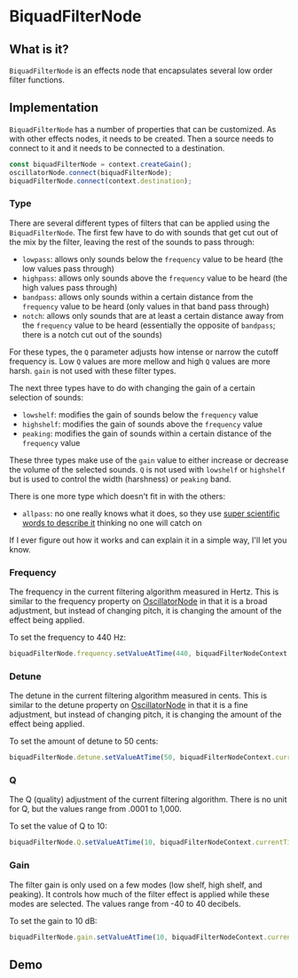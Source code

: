 # BiquadFilterNode

## What is it?

`BiquadFilterNode` is an effects node that encapsulates several low order filter functions.

## Implementation

`BiquadFilterNode` has a number of properties that can be customized.  As with other effects nodes, it needs to be created.  Then a source needs to connect to it and it needs to be connected to a destination.

```javascript
const biquadFilterNode = context.createGain();
oscillatorNode.connect(biquadFilterNode);
biquadFilterNode.connect(context.destination);
```

### Type

There are several different types of filters that can be applied using the `BiquadFilterNode`.  The first few have to do with sounds that get cut out of the mix by the filter, leaving the rest of the sounds to pass through:

- `lowpass`: allows only sounds below the `frequency` value to be heard (the low values pass through)
- `highpass`: allows only sounds above the `frequency` value to be heard (the high values pass through)
- `bandpass`: allows only sounds within a certain distance from the `frequency` value to be heard (only values in that band pass through)
- `notch`: allows only sounds that are at least a certain distance away from the `frequency` value to be heard (essentially the opposite of `bandpass`; there is a notch cut out of the sounds)

For these types, the `Q` parameter adjusts how intense or narrow the cutoff frequency is.  Low `Q` values are more mellow and high `Q` values are more harsh.  `gain` is not used with these filter types.

The next three types have to do with changing the gain of a certain selection of sounds:

- `lowshelf`: modifies the gain of sounds below the `frequency` value
- `highshelf`: modifies the gain of sounds above the `frequency` value
- `peaking`: modifies the gain of sounds within a certain distance of the `frequency` value

These three types make use of the `gain` value to either increase or decrease the volume of the selected sounds.  `Q` is not used with `lowshelf` or `highshelf` but is used to control the width (harshness) or `peaking` band.

There is one more type which doesn't fit in with the others:

- `allpass`: no one really knows what it does, so they use [super scientific words to describe it](http://en.wikipedia.org/wiki/All-pass_filter) thinking no one will catch on

If I ever figure out how it works and can explain it in a simple way, I'll let you know.

### Frequency

The frequency in the current filtering algorithm measured in Hertz.  This is similar to the frequency property on [OscillatorNode](oscillator-node) in that it is a broad adjustment, but instead of changing pitch, it is changing the amount of the effect being applied.

To set the frequency to 440 Hz:

```javascript
biquadFilterNode.frequency.setValueAtTime(440, biquadFilterNodeContext.currentTime);
```

### Detune

The detune in the current filtering algorithm measured in cents.  This is similar to the detune property on [OscillatorNode](oscillator-node) in that it is a fine adjustment, but instead of changing pitch, it is changing the amount of the effect being applied.

To set the amount of detune to 50 cents:

```javascript
biquadFilterNode.detune.setValueAtTime(50, biquadFilterNodeContext.currentTime);
```

### Q

The Q (quality) adjustment of the current filtering algorithm.  There is no unit for Q, but the values range from .0001 to 1,000.

To set the value of Q to 10:

```javascript
biquadFilterNode.Q.setValueAtTime(10, biquadFilterNodeContext.currentTime);
```

### Gain

The filter gain is only used on a few modes (low shelf, high shelf, and peaking).  It controls how much of the filter effect is applied while these modes are selected.  The values range from -40 to 40 decibels.

To set the gain to 10 dB:

```javascript
biquadFilterNode.gain.setValueAtTime(10, biquadFilterNodeContext.currentTime);
```

## Demo

<demo-snippet>
    <template>
        <button class="int-button" onclick="startAudio()">Start</button>
        <button class="int-button" onclick="endAudio()">Stop</button>
        <div>
            <button onclick="changeTo('lowpass')">Lowpass</button>
            <button onclick="changeTo('highpass')">Highpass</button>
            <button onclick="changeTo('bandpass')">Bandpass</button>
            <button onclick="changeTo('lowshelf')">Lowshelf</button>
            <button onclick="changeTo('highshelf')">Highshelf</button>
            <button onclick="changeTo('peaking')">Peaking</button>
            <button onclick="changeTo('notch')">Notch</button>
            <button onclick="changeTo('allpass')">Allpass</button>
        </div>
        <div>
            Frequency: <input type="range" min="33" max="145" value="84" oninput="changeFrequency(value)">
        </div>
        <div>
            Detune: <input type="range" min="-100" max="100" value="0" oninput="changeDetune(value)">
        </div>
        <div>
            Q (quality): <input type="range" min="-40" max="30" value="0" oninput="changeQ(value)">
        </div>
        <div>
            Gain: <input type="range" min="-40" max="40" value="0" oninput="changeGain(value)">
        </div>
        <script>
            const biquadFilterNodeContext = new AudioContext();
            let audioBufferSourceNode;
            const biquadFilterNode = biquadFilterNodeContext.createBiquadFilter();
            const startAudio = function() {
                // allow the user to play sound
                biquadFilterNodeContext.resume();
                if(audioBufferSourceNode) audioBufferSourceNode.stop();
                // create an audio buffer source node
                audioBufferSourceNode = biquadFilterNodeContext.createBufferSource();
                // fill the buffer with white noise (random values between -1.0 and 1.0)
                arrayBuffer = biquadFilterNodeContext.createBuffer(2, biquadFilterNodeContext.sampleRate * 3, biquadFilterNodeContext.sampleRate);
                for (let channel = 0; channel < arrayBuffer.numberOfChannels; channel++) {
                    let nowBuffering = arrayBuffer.getChannelData(channel);
                    for (let i = 0; i < arrayBuffer.length; i++) {
                        nowBuffering[i] = Math.random() * 2 - 1;
                    }
                }
                audioBufferSourceNode.buffer = arrayBuffer;
                audioBufferSourceNode.loop = true;
                // connect the audio buffer source node to the gain node
                audioBufferSourceNode.connect(biquadFilterNode);
                // connect the gain node to the destination
                biquadFilterNode.connect(biquadFilterNodeContext.destination);
                // start the oscillator
                audioBufferSourceNode.start();
            }
            const endAudio = function() {
                audioBufferSourceNode.stop();
            }
            const changeTo = function(type) {
                biquadFilterNode.type = type;
            }
            const changeFrequency = (frequency) => {
                biquadFilterNode.frequency.setValueAtTime(Math.pow(2, frequency / 10), biquadFilterNodeContext.currentTime);
            }
            const changeDetune = (detune) => {
                biquadFilterNode.detune.setValueAtTime(detune, biquadFilterNodeContext.currentTime);
            }
            const changeQ = (Q) => {
                biquadFilterNode.Q.setValueAtTime(Math.pow(10, Q / 10), biquadFilterNodeContext.currentTime);
            }
            const changeGain = (gain) => {
                biquadFilterNode.gain.setValueAtTime(gain, biquadFilterNodeContext.currentTime);
            }
        </script>
    </template>
</demo-snippet>